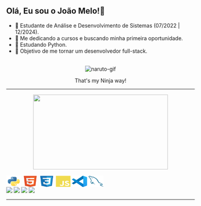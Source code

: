 ## Olá, Eu sou o João Melo!👋

- 🔭 Estudante de Análise e Desenvolvimento de Sistemas (07/2022 | 12/2024).
- 🔎 Me dedicando a cursos e buscando minha primeira oportunidade.
- 🌱 Estudando Python.
- 💼 Objetivo de me tornar um desenvolvedor full-stack.
<div align="center"><br>
  <img alt="naruto-gif" height="130" src="https://cdn.discordapp.com/attachments/962571129493553205/1017139778644357150/naruto-hokage.gif?   width=676&height=676"></img>
  <p align="center">That's my Ninja way!</p>
  <hr></hr></div>
  <div align="center">
  <img height="200" width="360" align="center" src="https://github-readme-stats.vercel.app/api/top-langs/?username=devjoaomelo&layout=compact&langs_count=7&theme=react" />
  </div>

<div align="center" style="display: inline-block"><br>
  <img align="center" alt="Jm-Python" height="30" width="40" src="https://raw.githubusercontent.com/devicons/devicon/master/icons/python/python-original.svg">
  <img align="center" alt="Jm-HTML" height="30" width="40" src="https://raw.githubusercontent.com/devicons/devicon/master/icons/html5/html5-original.svg">
  <img align="center" alt="Jm-CSS" height="30" width="40" src="https://raw.githubusercontent.com/devicons/devicon/master/icons/css3/css3-original.svg">
  <img align="center" alt="Jm-Js" height="30" width="40" src="https://raw.githubusercontent.com/devicons/devicon/master/icons/javascript/javascript-plain.svg">
  <img align="center" alt="Jm-Vs" height="30" width="40" src="https://raw.githubusercontent.com/devicons/devicon/master/icons/vscode/vscode-original.svg">
  <img align="center" alt="Jm-mysql" height="30" width="40" src="https://raw.githubusercontent.com/devicons/devicon/master/icons/mysql/mysql-original.svg">
  
</div>
 <br>
  <div style="display: inline-block" align="center"> 
  <a href="https://instagram.com/fodjao" target="_blank"><img src="https://img.shields.io/badge/-Instagram-%23E4405F?style=for-the-badge&logo=instagram&logoColor=white" target="_blank"></a>
 	<a href="https://www.twitch.tv/fodjao" target="_blank"><img src="https://img.shields.io/badge/Twitch-9146FF?style=for-the-badge&logo=twitch&logoColor=white" target="_blank"></a>
  <a href = "mailto:devjoaomelo@gmail.com"><img src="https://img.shields.io/badge/-Gmail-%23333?style=for-the-badge&logo=gmail&logoColor=white" target="_blank"></a>
  <a href="https://www.linkedin.com/in/joaogmelo/" target="_blank"><img src="https://img.shields.io/badge/-LinkedIn-%230077B5?style=for-the-badge&logo=linkedin&logoColor=white" target="_blank"></a></div>
<hr><br>  
